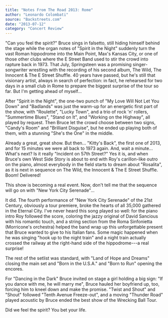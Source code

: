 ```yaml
---
title: "Notes From The Road 2013: Rome"
author: "Leonardo Colombati"
source: "Backstreets.com"
date: "2013-07-12"
category: "Concert Review"
---
```


"Can you feel the spirit?" Bruce sings in falsetto, still hiding himself behind the stage while the organ notes of "Spirit in the Night" suddenly turn the vast Roman hippodrome into the Main Point, Max's Kansas City, or one of those other clubs where the E Street Band used to stir the crowd into rapture back in 1973. That July, Springsteen was a promising singer-songwriter wrestling with the recording of his second album, The Wild, The Innocent & The E Street Shuffle. 40 years have passed, but he's still that visionary artist, always in search of perfection: in fact, he rehearsed for two days in a small club in Rome to prepare the biggest surprise of the tour so far. But I'm getting ahead of myself...

After "Spirit in the Night", the one-two punch of "My Love Will Not Let You Down" and "Badlands" was just the warm-up for an energetic first part of the show, with "Roulette", "Lucky Town", and a trio of rock 'n' rollers, "Summertime Blues", "Stand on It", and "Working on the Highway", all played by request. Then Bruce let the crowd choose between two signs, "Candy's Room" and "Brilliant Disguise", but he ended up playing both of them, with a stunning "She's the One" in the middle.

Already a great, great show. But then... "Kitty's Back", the first one of 2013, and for 15 minutes we were all back to 1973 again. And, wait a minute... What's next? Is it really "Incident on 57th Street?" Yes it is, and when Bruce's own West Side Story is about to end with Roy's carillon-like outro on the piano, almost everybody in the field starts to dream about "Rosalita", as it is next in sequence on The Wild, the Innocent & The E Street Shuffle. Boom! Delivered!

This show is becoming a real event. Now, don't tell me that the sequence will go on with "New York City Serenade"...

It did. The fourth performance of "New York City Serenade" of the 21st Century, obviously a tour premiere, broke the hearts of all 35,000 gathered in the Eternal City. I've never heard this song played so well: for the piano intro Roy followed the score, coloring the jazzy original of David Sancious with his romantic touch, and a string section from the Roma Sinfonietta (Morricone's orchestra) helped the band wrap up this unforgettable present that Bruce wanted to give to his Italian fans. Some magic happened when he was singing "hook up to the night train" and a night train actually crossed the railway at the right-hand side of the hippodrome---a real surprise!

The rest of the setlist was standard, with "Land of Hope and Dreams" closing the main set and "Born in the U.S.A." and "Born to Run" opening the encores.

For "Dancing in the Dark" Bruce invited on stage a girl holding a big sign: "If you dance with me, he will marry me", Bruce hauled her boyfriend up, too, forcing him to kneel down and make the promise. "Twist and Shout" and "Shout" followed "Tenth Avenue Freeze-out", and a moving "Thunder Road" played acoustic by Bruce ended the best show of the Wrecking Ball Tour.

Did we feel the spirit? You bet your life.